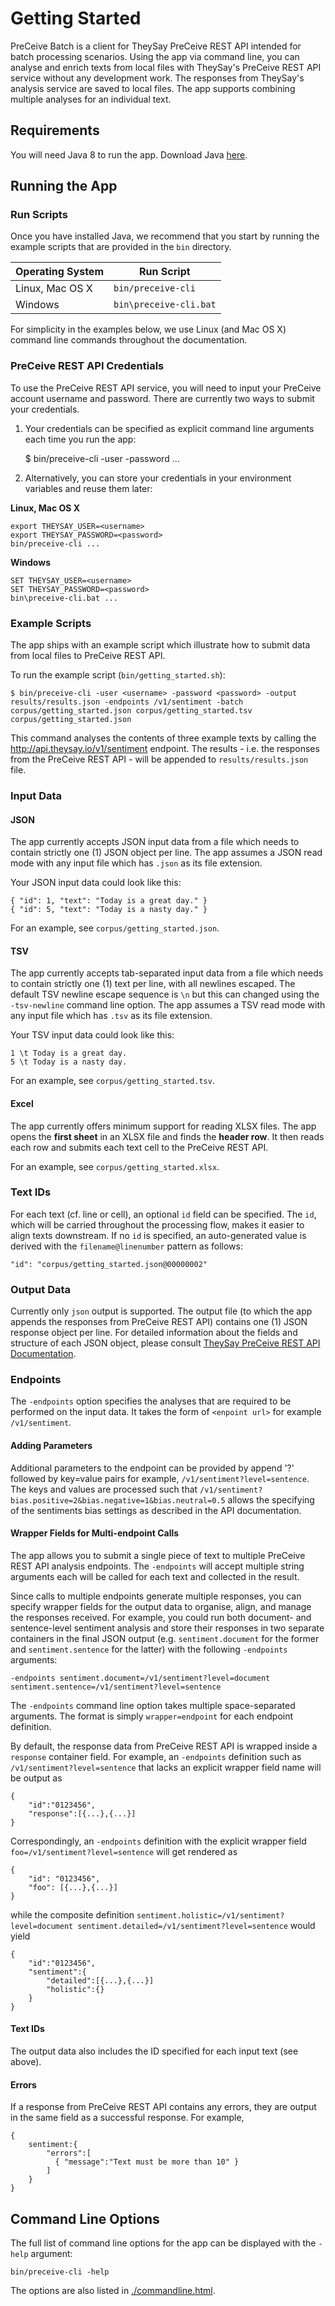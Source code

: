 # Getting Started

PreCeive Batch is a client for TheySay PreCeive REST API intended for batch processing scenarios.
Using the app via command line, you can analyse and enrich texts from local files with TheySay's PreCeive REST API service without any development work.
The responses from TheySay's analysis service are saved to local files. The app supports combining multiple analyses for an individual text.

## Requirements

You will need Java 8 to run the app.
Download Java [here](https://java.com/en/download/).

## Running the App

### Run Scripts

Once you have installed Java, we recommend that you start by running the example scripts that are provided in the ```bin``` directory.

| Operating System    | Run Script                  |
|---------------------|-----------------------------|
| Linux, Mac OS X     | ```bin/preceive-cli```      |
| Windows             | ```bin\preceive-cli.bat```  |

For simplicity in the examples below, we use Linux (and Mac OS X) command line commands throughout the documentation.

### PreCeive REST API Credentials

To use the PreCeive REST API service, you will need to input your PreCeive account username and password.
There are currently two ways to submit your credentials.

1) Your credentials can be specified as explicit command line arguments each time you run the app:

	$ bin/preceive-cli -user <username> -password <password> ...

2) Alternatively, you can store your credentials in your environment variables and reuse them later:

**Linux, Mac OS X**

	export THEYSAY_USER=<username>
	export THEYSAY_PASSWORD=<password>
	bin/preceive-cli ...

**Windows**

	SET THEYSAY_USER=<username>
	SET THEYSAY_PASSWORD=<password>
	bin\preceive-cli.bat ...

### Example Scripts

The app ships with an example script which illustrate how to submit data from local files to PreCeive REST API.

To run the example script (```bin/getting_started.sh```):

	$ bin/preceive-cli -user <username> -password <password> -output results/results.json -endpoints /v1/sentiment -batch corpus/getting_started.json corpus/getting_started.tsv corpus/getting_started.json

This command analyses the contents of three example texts by calling the http://api.theysay.io/v1/sentiment endpoint.
The results - i.e. the responses from the PreCeive REST API - will be appended to ```results/results.json``` file.

### Input Data

#### JSON

The app currently accepts JSON input data from a file which needs to contain strictly one (1) JSON object per line.
The app assumes a JSON read mode with any input file which has ```.json``` as its file extension.

Your JSON input data could look like this:

	{ "id": 1, "text": "Today is a great day." }
	{ "id": 5, "text": "Today is a nasty day." }

For an example, see ```corpus/getting_started.json```.

#### TSV

The app currently accepts tab-separated input data from a file which needs to contain strictly one (1) text per line, with all newlines escaped.
The default TSV newline escape sequence is `\n` but this can changed using the `-tsv-newline` command line option.
The app assumes a TSV read mode with any input file which has ```.tsv``` as its file extension.

Your TSV input data could look like this:

	1 \t Today is a great day.
	5 \t Today is a nasty day.

For an example, see ```corpus/getting_started.tsv```.

#### Excel

The app currently offers minimum support for reading XLSX files.
The app opens the **first sheet** in an XLSX file and finds the **header row**.
It then reads each row and submits each text cell to the PreCeive REST API.

For an example, see ```corpus/getting_started.xlsx```.

### Text IDs

For each text (cf. line or cell), an optional `id` field can be specified.
The `id`, which will be carried throughout the processing flow, makes it easier to align texts downstream.
If no `id` is specified, an auto-generated value is derived with the `filename@linenumber` pattern as follows:

	"id": "corpus/getting_started.json@00000002"

### Output Data

Currently only ```json``` output is supported.
The output file (to which the app appends the responses from PreCeive REST API) contains one (1) JSON response object per line.
For detailed information about the fields and structure of each JSON object, please consult [TheySay PreCeive REST API Documentation](http://docs.theysay.apiary.io).

### Endpoints

The ```-endpoints``` option specifies the analyses that are required to be performed on the input data.
It takes the form of ```<enpoint url>``` for example ```/v1/sentiment```.

#### Adding Parameters

Additional parameters to the endpoint can be provided by append '?' followed by key=value pairs for example, ```/v1/sentiment?level=sentence```.
The keys and values are processed such that ```/v1/sentiment?bias.positive=2&bias.negative=1&bias.neutral=0.5``` allows the specifying of the sentiments bias settings as described in the API documentation.

#### Wrapper Fields for Multi-endpoint Calls

The app allows you to submit a single piece of text to multiple PreCeive REST API analysis endpoints.
The `-endpoints` will accept multiple string arguments each will be called for each text and collected in the result.

Since calls to multiple endpoints generate multiple responses, you can specify wrapper fields for the output data to organise, align, and manage the responses received. For example, you could run both document- and sentence-level sentiment analysis and store their responses in two separate containers in the final JSON output (e.g. `sentiment.document` for the former and `sentiment.sentence` for the latter) with the following `-endpoints` arguments:

	-endpoints sentiment.document=/v1/sentiment?level=document sentiment.sentence=/v1/sentiment?level=sentence

The `-endpoints` command line option takes multiple space-separated arguments. The format is simply `wrapper=endpoint` for each endpoint definition.

By default, the response data from PreCeive REST API is wrapped inside a `response` container field.
For example, an `-endpoints` definition such as `/v1/sentiment?level=sentence` that lacks an explicit wrapper field name will be output as

	{
		"id":"0123456",
		"response":[{...},{...}]
	}

Correspondingly, an `-endpoints` definition with the explicit wrapper field `foo=/v1/sentiment?level=sentence` will get rendered as

	{
		"id": "0123456",
		"foo": [{...},{...}]
	}

while the composite definition `sentiment.holistic=/v1/sentiment?level=document sentiment.detailed=/v1/sentiment?level=sentence` would yield

	{
		"id":"0123456",
		"sentiment":{
			"detailed":[{...},{...}]
			"holistic":{}
		}
	}

#### Text IDs

The output data also includes the ID specified for each input text (see above).

#### Errors

If a response from PreCeive REST API contains any errors, they are output in the same field as a successful response.
For example,

	{
		sentiment:{
			"errors":[
			  { "message":"Text must be more than 10" }
			]
		}
	}

## Command Line Options

The full list of command line options for the app can be displayed with the `-help` argument:

	bin/preceive-cli -help

The options are also listed in [./commandline.html](./commandline.html).
